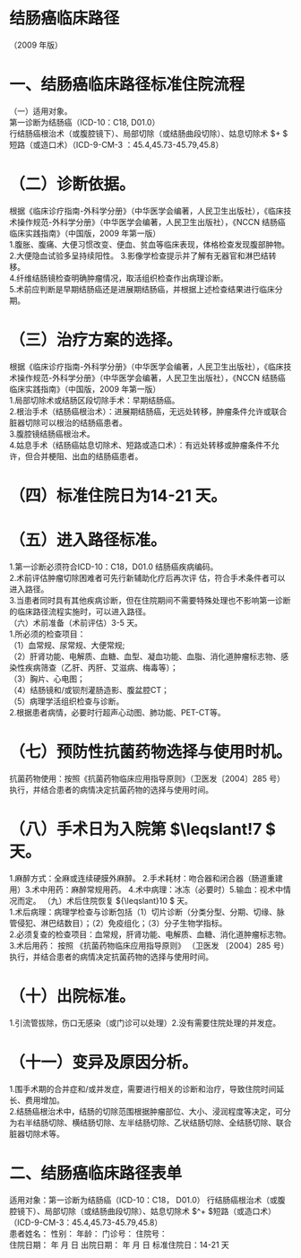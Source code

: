 # 结肠癌临床路径  
（2009 年版）  
# 一、结肠癌临床路径标准住院流程  
（一）适用对象。  
第一诊断为结肠癌（ICD-10：C18, D01.0）  
行结肠癌根治术（或腹腔镜下）、局部切除（或结肠曲段切除）、姑息切除术 $+ $ 短路（或造口术）（ICD-9-CM-3 ：45.4,45.73-45.79,45.8）  
# （二）诊断依据。  
根据《临床诊疗指南-外科学分册》（中华医学会编著，人民卫生出版社），《临床技术操作规范-外科学分册》（中华医学会编著，人民卫生出版社），《NCCN 结肠癌临床实践指南》（中国版，2009 年第一版）  
1.腹胀、腹痛、大便习惯改变、便血、贫血等临床表现，体格检查发现腹部肿物。  
2.大便隐血试验多呈持续阳性。 3.影像学检查提示并了解有无器官和淋巴结转移。  
4.纤维结肠镜检查明确肿瘤情况，取活组织检查作出病理诊断。  
5.术前应判断是早期结肠癌还是进展期结肠癌，并根据上述检查结果进行临床分期。  
# （三）治疗方案的选择。  
根据《临床诊疗指南-外科学分册》（中华医学会编著，人民卫生出版社），《临床技术操作规范-外科学分册》（中华医学会编著，人民卫生出版社），《NCCN 结肠癌临床实践指南》（中国版，2009 年第一版）  
1.局部切除术或结肠区段切除手术：早期结肠癌。  
2.根治手术（结肠癌根治术）：进展期结肠癌，无远处转移，肿瘤条件允许或联合脏器切除可以根治的结肠癌患者。  
3.腹腔镜结肠癌根治术。  
4.姑息手术（结肠癌姑息切除术、短路或造口术）：有远处转移或肿瘤条件不允许，但合并梗阻、出血的结肠癌患者。  
# （四）标准住院日为14-21 天。  
# （五）进入路径标准。  
1.第一诊断必须符合ICD-10：C18，D01.0 结肠癌疾病编码。  
2.术前评估肿瘤切除困难者可先行新辅助化疗后再次评 估，符合手术条件者可以进入路径。  
3.当患者同时具有其他疾病诊断，但在住院期间不需要特殊处理也不影响第一诊断的临床路径流程实施时，可以进入路径。  
（六）术前准备（术前评估）3-5 天。  
1.所必须的检查项目：  
（1）血常规、尿常规、大便常规;  
（2）肝肾功能、电解质、血糖、血型、凝血功能、血脂、消化道肿瘤标志物、感染性疾病筛查（乙肝、丙肝、艾滋病、梅毒等）；  
（3）胸片、心电图；  
（4）结肠镜和/或钡剂灌肠造影、腹盆腔CT；  
（5）病理学活组织检查与诊断。  
2.根据患者病情，必要时行超声心动图、肺功能、PET-CT等。  
# （七）预防性抗菌药物选择与使用时机。  
抗菌药物使用：按照《抗菌药物临床应用指导原则》（卫医发〔2004〕285 号）执行，并结合患者的病情决定抗菌药物的选择与使用时间。  
# （八）手术日为入院第 $\leqslant\!7 $ 天。  
1.麻醉方式：全麻或连续硬膜外麻醉。   2.手术耗材：吻合器和闭合器（肠道重建用）3.术中用药：麻醉常规用药。 4.术中病理：冰冻（必要时）5.输血：视术中情况而定。 （九）术后住院恢复 ${\leqslant}10 $ 天。  
1.术后病理：病理学检查与诊断包括（1）切片诊断（分类分型、分期、切缘、脉管侵犯、淋巴结数目）；（2）免疫组化；（3）分子生物学指标。  
2.必须复查的检查项目：血常规，肝肾功能、电解质、血糖、消化道肿瘤标志物。  
3.术后用药： 按照 《抗菌药物临床应用指导原则》 （卫医发 〔2004〕285 号）执行，并结合患者的病情决定抗菌药物的选择与使用时间。  
# （十）出院标准。  
1.引流管拔除，伤口无感染（或门诊可以处理）2.没有需要住院处理的并发症。  
# （十一）变异及原因分析。  
1.围手术期的合并症和/或并发症，需要进行相关的诊断和治疗，导致住院时间延长、费用增加。  
2.结肠癌根治术中，结肠的切除范围根据肿瘤部位、大小、浸润程度等决定，可分为右半结肠切除、横结肠切除、左半结肠切除、乙状结肠切除、全结肠切除、联合脏器切除术等。  
# 二、结肠癌临床路径表单  
适用对象：第一诊断为结肠癌（ICD-10：C18， D01.0） 行结肠癌根治术（或腹腔镜下）、局部切除（或结肠曲段切除）、姑息切除术 $^+ $短路（或造口术） （ICD-9-CM-3：45.4,45.73-45.79,45.8）  
患者姓名：           性别：    年龄：    门诊号：       住院号：  
住院日期：    年  月  日    出院日期：    年  月   日     标准住院日：14-21 天  
